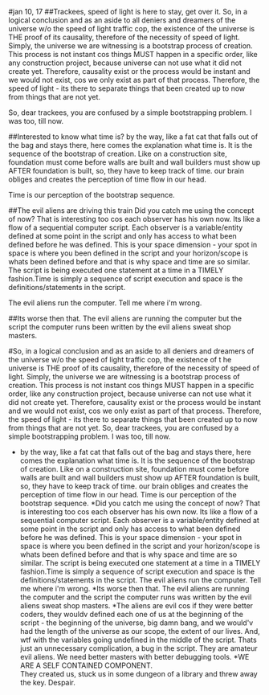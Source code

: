 #jan 10, 17
##Trackees, speed of light is here to stay, get over it.
So, in a logical conclusion and as an aside to all deniers and dreamers of the universe w/o the speed of light traffic cop, 
the existence of the universe is THE proof of its causality, therefore of the necessity of speed of light.
Simply, the universe we are witnessing is a bootstrap process of creation. This process is not instant cos things MUST happen 
in a specific order, like any construction project, because universe can not use what it did not create yet. 
Therefore, causality exist or the process would be instant and we would not exist, cos we only exist as part of that process. 
Therefore, the speed of light - its there to separate things that been created up to now from things that are not yet. 

So, dear trackees, you are confused by a simple bootstrapping problem. I was too, till now.

##Interested to know what time is?
by the way, like a fat cat that falls out of the bag and stays there, here comes the explanation what time is.
It is the sequence of the bootstrap of creation. Like on a construction site, foundation must come 
before walls are built and wall builders must show up AFTER foundation is built, so, they have to keep track of time. 
our brain obliges and creates the perception of time flow in our head. 

Time is our perception of the bootstrap sequence.

##The evil aliens are driving this train
Did you catch me using the concept of now? That is interesting too cos each observer has his own now. 
Its like a flow of a sequential computer script. Each observer is a variable/entity defined at some point in the script and
only has access to what been defined before he was defined. This is your space dimension - your spot in space is 
where you been defined in the script and your horizon/scope is whats been defined before and that is why space and time 
are so similar. The script is being executed one statement at a time in a TIMELY fashion.Time is simply a sequence 
of script execution and space is the definitions/statements in the script. 

The evil aliens run the computer. Tell me where i'm wrong.

##Its worse then that. 
The evil aliens are running the computer but the script the computer runs been written by the evil aliens sweat shop masters. 

#So, in a logical conclusion 
and as an aside to all deniers and dreamers of the universe w/o the speed of light traffic cop, the existence of t
he universe is THE proof of its causality, therefore of the necessity of speed of light.
Simply, the universe we are witnessing is a bootstrap process of creation. This process is not instant cos things MUST 
happen in a specific order, like any construction project, because universe can not use what it did not create yet. Therefore, causality exist or the process would be instant and we would not exist, cos we only exist as part of that 
process. Therefore, the speed of light - its there to separate things that been created up to now from things that are 
not yet. 
So, dear trackees, you are confused by a simple bootstrapping problem. I was too, till now.

* by the way, like a fat cat that falls out of the bag and stays there, here comes the explanation what time is. It is the sequence of the bootstrap of creation. Like on a construction site, foundation must come before walls are built and wall builders must show up AFTER foundation is built, so, they have to keep track of time. our brain obliges and creates the perception of time flow in our head. Time is our perception of the bootstrap sequence.
*Did you catch me using the concept of now? That is interesting too cos each observer has his own now. Its like a flow of a sequential computer script. Each observer is a variable/entity defined at some point in the script and only has access to what been defined before he was defined. This is your space dimension - your spot in space is where you been defined in the script and your horizon/scope is whats been defined before and that is why space and time are so similar. The script is being executed one statement at a time in a TIMELY fashion.Time is simply a sequence of script execution and space is the definitions/statements in the script. The evil aliens run the computer. Tell me where i'm wrong.
*Its worse then that. The evil aliens are running the computer and the script the computer runs was written by the evil aliens sweat shop masters.
*The aliens are evil cos if they were better coders, they wouldv defined each one of us at the beginning of the script - the beginning of the universe, big damn bang, and we would'v had the length of the universe as our scope, the extent of our lives. And, wtf with the variables going undefined in the middle of the script. Thats just an unnecessary complication, a bug in the script. They are amateur evil aliens. We need better masters with better debugging tools.
*WE ARE A SELF CONTAINED COMPONENT. <br>
They created us, stuck us in some dungeon of a library and threw away the key. Despair.
